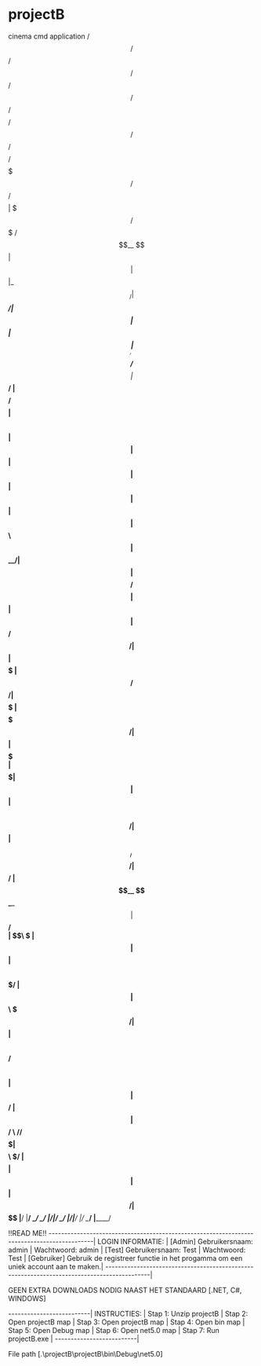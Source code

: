 # projectB
cinema cmd application
 /$$      /$$  /$$$$$$  /$$    /$$ /$$$$$$ /$$$$$$$$ /$$    /$$ /$$$$$$$$ /$$$$$$$   /$$$$$$  /$$$$$$$$
| $$$    /$$$ /$$__  $$| $$   | $$|_  $$_/| $$_____/| $$   | $$| $$_____/| $$__  $$ /$$__  $$| $$_____/
| $$$$  /$$$$| $$  \ $$| $$   | $$  | $$  | $$      | $$   | $$| $$      | $$  \ $$| $$  \__/| $$      
| $$ $$/$$ $$| $$  | $$|  $$ / $$/  | $$  | $$$$$   |  $$ / $$/| $$$$$   | $$$$$$$/|  $$$$$$ | $$$$$   
| $$  $$$| $$| $$  | $$ \  $$ $$/   | $$  | $$__/    \  $$ $$/ | $$__/   | $$__  $$ \____  $$| $$__/   
| $$\  $ | $$| $$  | $$  \  $$$/    | $$  | $$        \  $$$/  | $$      | $$  \ $$ /$$  \ $$| $$      
| $$ \/  | $$|  $$$$$$/   \  $/    /$$$$$$| $$$$$$$$   \  $/   | $$$$$$$$| $$  | $$|  $$$$$$/| $$$$$$$$
|__/     |__/ \______/     \_/    |______/|________/    \_/    |________/|__/  |__/ \______/ |________/

!!READ ME!!
--------------------------------------------------------------------------------------------|
LOGIN INFORMATIE:                                                                           |
[Admin] Gebruikersnaam: admin | Wachtwoord: admin                                           |
[Test] Gebruikersnaam: Test | Wachtwoord: Test                                              |
[Gebruiker] Gebruik de registreer functie in het progamma om een uniek account aan te maken.|
--------------------------------------------------------------------------------------------|

GEEN EXTRA DOWNLOADS NODIG NAAST HET STANDAARD [.NET, C#, WINDOWS]

--------------------------|
INSTRUCTIES:              |
Stap 1: Unzip projectB    |
Stap 2: Open projectB map |
Stap 3: Open projectB map |
Stap 4: Open bin map      |
Stap 5: Open Debug map    |
Stap 6: Open net5.0 map   |
Stap 7: Run projectB.exe  |
--------------------------|

File path [.\projectB\projectB\bin\Debug\net5.0] 
